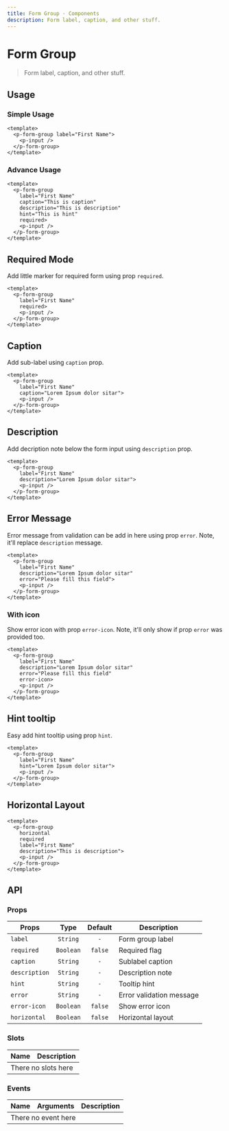```yaml
---
title: Form Group · Components
description: Form label, caption, and other stuff.
---
```


<script setup>
  import pFormGroup from './FormGroup.vue'
  import pInput from '../input/Input.vue'
</script>

# Form Group

> Form label, caption, and other stuff.

## Usage

### Simple Usage

<preview>
  <p-form-group label="First Name">
    <p-input />
  </p-form-group>
</preview>

```vue
<template>
  <p-form-group label="First Name">
    <p-input />
  </p-form-group>
</template>
```

### Advance Usage

<preview>
  <p-form-group
    label="First Name"
    caption="This is caption"
    description="This is description"
    hint="This is hint"
    required>
    <p-input />
  </p-form-group>
</preview>

```vue
<template>
  <p-form-group
    label="First Name"
    caption="This is caption"
    description="This is description"
    hint="This is hint"
    required>
    <p-input />
  </p-form-group>
</template>
```

## Required Mode

Add little marker for required form using prop `required`.

<preview>
  <p-form-group
    label="First Name"
    required>
    <p-input />
  </p-form-group>
</preview>

```vue
<template>
  <p-form-group
    label="First Name"
    required>
    <p-input />
  </p-form-group>
</template>
```

## Caption
Add sub-label using `caption` prop.

<preview>
  <p-form-group
    label="First Name"
    caption="Lorem Ipsum dolor sitar">
    <p-input />
  </p-form-group>
</preview>

```vue
<template>
  <p-form-group
    label="First Name"
    caption="Lorem Ipsum dolor sitar">
    <p-input />
  </p-form-group>
</template>
```

## Description

Add decription note below the form input using `description` prop.

<preview>
  <p-form-group
    label="First Name"
    description="Lorem Ipsum dolor sitar">
    <p-input />
  </p-form-group>
</preview>

```vue
<template>
  <p-form-group
    label="First Name"
    description="Lorem Ipsum dolor sitar">
    <p-input />
  </p-form-group>
</template>
```

## Error Message

Error message from validation can be add in here using prop `error`. Note, it'll replace `description` message.

<preview class="flex-col space-y-4">
  <div>
    <p-form-group
      label="First Name"
      description="Lorem Ipsum dolor sitar"
      error="Please fill this field">
      <p-input />
    </p-form-group>
  </div>
</preview>

```vue
<template>
  <p-form-group
    label="First Name"
    description="Lorem Ipsum dolor sitar"
    error="Please fill this field">
    <p-input />
  </p-form-group>
</template>
```

### With icon

Show error icon with prop `error-icon`. Note, it'll only show if prop `error` was provided too.

<preview class="flex-col space-y-4">
  <div>
    <p-form-group
      label="First Name"
      description="Lorem Ipsum dolor sitar"
      error="Please fill this field"
      error-icon>
      <p-input />
    </p-form-group>
  </div>
</preview>

```vue
<template>
  <p-form-group
    label="First Name"
    description="Lorem Ipsum dolor sitar"
    error="Please fill this field"
    error-icon>
    <p-input />
  </p-form-group>
</template>
```

## Hint tooltip

Easy add hint tooltip using prop `hint`.

<preview>
  <p-form-group
    label="First Name"
    hint="Lorem Ipsum dolor sitar">
    <p-input />
  </p-form-group>
</preview>

```vue
<template>
  <p-form-group
    label="First Name"
    hint="Lorem Ipsum dolor sitar">
    <p-input />
  </p-form-group>
</template>
```

## Horizontal Layout

<preview>
  <p-form-group
    horizontal
    required
    label="First Name"
    description="This is description">
    <p-input />
  </p-form-group>
</preview>

```vue
<template>
  <p-form-group
    horizontal
    required
    label="First Name"
    description="This is description">
    <p-input />
  </p-form-group>
</template>
```

## API

### Props

| Props         |   Type    | Default | Description              |
|---------------|:---------:|:-------:|--------------------------|
| `label`       | `String`  |   `-`   | Form group label         |
| `required`    | `Boolean` | `false` | Required flag            |
| `caption`     | `String`  |   `-`   | Sublabel caption         |
| `description` | `String`  |   `-`   | Description note         |
| `hint`        | `String`  |   `-`   | Tooltip hint             |
| `error`       | `String`  |   `-`   | Error validation message |
| `error-icon`  | `Boolean` | `false` | Show error icon          |
| `horizontal`  | `Boolean` | `false` | Horizontal layout        |

### Slots

<table>
  <thead>
    <tr>
      <th>Name</th>
      <th>Description</th>
    </tr>
  </thead>
  <tbody>
    <tr>
      <td colspan="2" class="text-center">There no slots here</td>
    </tr>
  </tbody>
</table>

### Events

<table>
  <thead>
    <tr>
      <th>Name</th>
      <th>Arguments</th>
      <th>Description</th>
    </tr>
  </thead>
  <tbody>
    <tr>
      <td colspan="3" class="text-center">There no event here</td>
    </tr>
  </tbody>
</table>
